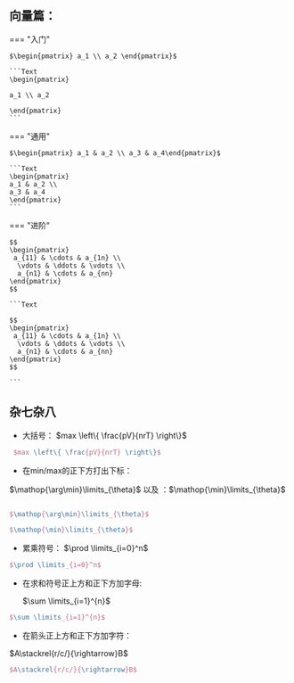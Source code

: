 ## 向量篇：


===  "入门"

    $\begin{pmatrix} a_1 \\ a_2 \end{pmatrix}$

    ```Text
    \begin{pmatrix}

    a_1 \\ a_2
    
    \end{pmatrix}
    ```
=== "通用"
    
    $\begin{pmatrix} a_1 & a_2 \\ a_3 & a_4\end{pmatrix}$

    ```Text
    \begin{pmatrix} 
    a_1 & a_2 \\ 
    a_3 & a_4
    \end{pmatrix}
    ```
=== "进阶"

    $$
    \begin{pmatrix}
     a_{11} & \cdots & a_{1n} \\ 
      \vdots & \ddots & \vdots \\ 
      a_{n1} & \cdots & a_{nn}  
    \end{pmatrix}
    $$

    ```Text

    $$
    \begin{pmatrix}
     a_{11} & \cdots & a_{1n} \\ 
      \vdots & \ddots & \vdots \\ 
      a_{n1} & \cdots & a_{nn}  
    \end{pmatrix}
    $$

    ```

## 杂七杂八

- 大括号：
$max \left\{ \frac{pV}{nrT} \right\}$

``` LaTeX 
 $max \left\{ \frac{pV}{nrT} \right\}$
```

- 在min/max的正下方打出下标：
  
$\mathop{\arg\min}\limits_{\theta}$ 以及 ：$\mathop{\min}\limits_{\theta}$

``` LaTeX

$\mathop{\arg\min}\limits_{\theta}$

$\mathop{\min}\limits_{\theta}$

```

- 累乘符号：
  $\prod \limits_{i=0}^n$

``` LaTeX
$\prod \limits_{i=0}^n$
```
- 在求和符号正上方和正下方加字母:
  
  $\sum \limits_{i=1}^{n}$

```LaTeX
$\sum \limits_{i=1}^{n}$
```
- 在箭头正上方和正下方加字符：

$A\stackrel{r/c/}{\rightarrow}B$

```LaTeX
$A\stackrel{r/c/}{\rightarrow}B$
```